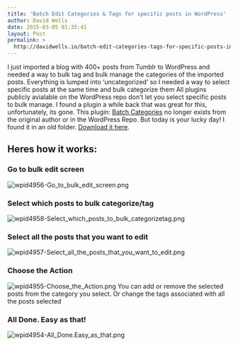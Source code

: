 ```yaml
---
title: 'Batch Edit Categories & Tags for specific posts in WordPress'
author: David Wells
date: 2015-03-05 01:35:41
layout: Post
permalink: >
  http://davidwells.io/batch-edit-categories-tags-for-specific-posts-in-wordpress/
---
```


I just imported a blog with 400+ posts from Tumblr to WordPress and needed a way to bulk tag and bulk manage the categories of the imported posts. Everything is lumped into ‘uncategorized’ so I needed a way to select specific posts at the same time and bulk categorize them All plugins publicly avialable on the WordPress repo don’t let you select specific posts to bulk manage. I found a plugin a while back that was great for this, unfortunately, its gone. This plugin: [Batch Categories](https://web.archive.org/web/20130730063036/http://robm.me.uk/2006/12/13/batch-categories) no longer exists from the original author or in the WordPress Repo. But today is your lucky day! I found it in an old folder. [Download it here](http://davidwells.tv/wp-content/uploads/dl/batch-categories.zip).

## Heres how it works:

### Go to bulk edit screen

![wpid4956-Go_to_bulk_edit_screen.png](http://www.davidwells.tv/wp-content/uploads/2015/03/wpid4956-Go_to_bulk_edit_screen.png)

### Select which posts to bulk categorize/tag

![wpid4958-Select_which_posts_to_bulk_categorizetag.png](http://www.davidwells.tv/wp-content/uploads/2015/03/wpid4958-Select_which_posts_to_bulk_categorizetag.png)

### Select all the posts that you want to edit

![wpid4957-Select_all_the_posts_that_you_want_to_edit.png](http://www.davidwells.tv/wp-content/uploads/2015/03/wpid4957-Select_all_the_posts_that_you_want_to_edit.png)

### Choose the Action

![wpid4955-Choose_the_Action.png](http://www.davidwells.tv/wp-content/uploads/2015/03/wpid4955-Choose_the_Action.png) You can add or remove the selected posts from the category you select. Or change the tags associated with all the posts selected

### All Done. Easy as that!

![wpid4954-All_Done._Easy_as_that_.png](http://www.davidwells.tv/wp-content/uploads/2015/03/wpid4954-All_Done._Easy_as_that_.png)
